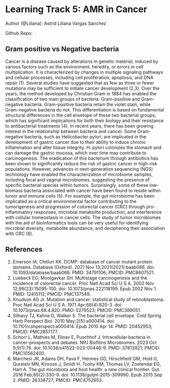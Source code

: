 # Learning Track 5: AMR in Cancer

Author (@Liliana): Astrid Liliana Vargas Sánchez

Github Repo: 

## Gram positive vs Negative bacteria
Cancer is a disease caused by alterations in genetic material, induced by various factors such as the environment, heredity, or errors in cell multiplication. It is characterized by changes in multiple signaling pathways and cellular processes, including cell proliferation, apoptosis, and DNA repair (1). Several studies have suggested that as few as three or fewer mutations may be sufficient to initiate cancer development (2,3).
Over the years, the method developed by Christian Gram in 1884 has enabled the classification of two main groups of bacteria: Gram-positive and Gram-negative bacteria. Gram-positive bacteria retain the violet stain, while Gram-negative bacteria do not. This differentiation is based on fundamental structural differences in the cell envelope of these two bacterial groups, which has significant implications for both their biology and their resistance to antibacterial treatments (4).
In recent years, there has been growing interest in the relationship between bacteria and cancer. Some Gram-negative bacteria, such as Helicobacter pylori, are implicated in the development of gastric cancer due to their ability to induce chronic inflammation and alter tissue integrity. H. pylori colonizes the stomach and can damage the gastric mucosa, which over time may contribute to carcinogenesis. The eradication of this bacterium through antibiotics has been shown to significantly reduce the risk of gastric cancer in high-risk populations. However, advances in next-generation sequencing (NGS) technology have enabled the characterization of microbiome samples, including fecal and vaginal microbiomes, suggesting the presence of specific bacterial species within tumors. Surprisingly, some of these low-biomass bacteria associated with cancer have been found to reside within tumor and immune cells (5).
For example, the gut microbiome has been implicated as a critical environmental factor contributing to the tumorigenesis and progression of colorectal cancer (CRC) through pro-inflammatory responses, microbial metabolite production, and interference with cellular homeostasis in cancer cells. The study of tumor microbiomes with the aid of bioinformatics tools can be very useful for identifying microbial diversity, metabolite abundance, and deciphering their association with CRC (6).

## References
1.	Emerson IA, Chitluri KK. DCMP: database of cancer mutant protein domains. Database (Oxford). 2021 Nov 13;2021(2021):baab066. doi: 10.1093/database/baab066. PMID: 34791106; PMCID: PMC8607521.
2.	Luebeck EG, Moolgavkar SH. Multistage carcinogenesis and the incidence of colorectal cancer. Proc Natl Acad Sci U S A. 2002 Nov 12;99(23):15095-100. doi: 10.1073/pnas.222118199. Epub 2002 Nov 1. PMID: 12415112; PMCID: PMC137549.
3.	Knudson AG Jr. Mutation and cancer: statistical study of retinoblastoma. Proc Natl Acad Sci U S A. 1971 Apr;68(4):820-3. doi: 10.1073/pnas.68.4.820. PMID: 5279523; PMCID: PMC389051.
4.	Silhavy TJ, Kahne D, Walker S. The bacterial cell envelope. Cold Spring Harb Perspect Biol. 2010 May;2(5):a000414. doi: 10.1101/cshperspect.a000414. Epub 2010 Apr 14. PMID: 20452953; PMCID: PMC2857177.
5.	Schorr L, Mathies M, Elinav E, Puschhof J. Intracellular bacteria in cancer-prospects and debates. NPJ Biofilms Microbiomes. 2023 Oct 9;9(1):76. doi: 10.1038/s41522-023-00446-9. PMID: 37813921; PMCID: PMC10562400.
6.	Marchesi JR, Adams DH, Fava F, Hermes GD, Hirschfield GM, Hold G, Quraishi MN, Kinross J, Smidt H, Tuohy KM, Thomas LV, Zoetendal EG, Hart A. The gut microbiota and host health: a new clinical frontier. Gut. 2016 Feb;65(2):330-9. doi: 10.1136/gutjnl-2015-309990. Epub 2015 Sep 2. PMID: 26338727; PMCID: PMC4752653.
